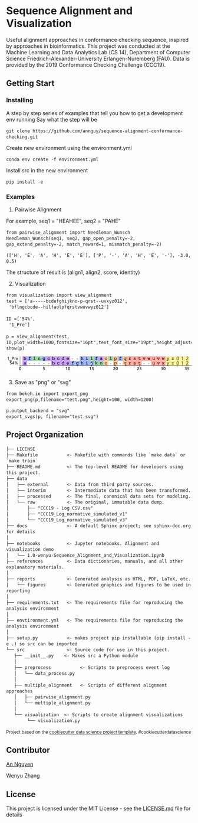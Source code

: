 # Sequence Alignment and Visualization 


Useful alignment approaches in conformance checking sequence, inspired by approaches in bioinformatics.
This project was conducted at the Machine Learning and Data Analytics Lab (CS 14), Department of Computer Science Friedrich-Alexander-University Erlangen-Nuremberg (FAU).
Data is provided by the 2019 Conformance Checking Challenge (CCC19).


## Getting Start 
### Installing
A step by step series of examples that tell you how to get a development env running
Say what the step will be
```
git clone https://github.com/annguy/sequence-alignment-conformance-checking.git
```
Create new environment using the environment.yml 
```
conda env create -f environment.yml
```
Install src in the new environment 
```
pip install -e
```
### Examples
1. Pairwise Alignment

For example, seq1 =  "HEAHEE", seq2 = "PAHE"
```
from pairwise_alignment import Needleman_Wunsch
Needleman_Wunsch(seq1, seq2, gap_open_penalty=-2, gap_extend_penalty=-2, match_reward=1, mismatch_penalty=-2)
```
```
(['H', 'E', 'A', 'H', 'E', 'E'], ['P', '-', 'A', 'H', 'E', '-'], -3.0, 0.5)
```
The structure of result is (align1, align2, score, identity)

2. Visualization
```
from visualization import view_alignment
test = ['a-----bcdefghijkno-p-qrst--uvxyz012',
 'bflngcbcde--hilfaolpfqrstvwuvwyz012']

ID =['54%',
 '1_Pre']
 
p = view_alignment(test, ID,plot_width=1000,fontsize="16pt",text_font_size="19pt",height_adjust=58)
show(p)
```
![Image text](https://github.com/annguy/sequence-alignment-conformance-checking/blob/master/reports/figures/test.png)  

3. Save as "png" or "svg"
```
from bokeh.io import export_png
export_png(p,filename="test.png",height=100, width=1200)
```
```
p.output_backend = "svg"
export_svgs(p, filename="test.svg")
```


## Project Organization


    ├── LICENSE
    ├── Makefile           <- Makefile with commands like `make data` or `make train`
    ├── README.md          <- The top-level README for developers using this project.
    ├── data
    │   ├── external       <- Data from third party sources.
    │   ├── interim        <- Intermediate data that has been transformed.
    │   ├── processed      <- The final, canonical data sets for modeling.
    │   └── raw            <- The original, immutable data dump.
    │       ├── "CCC19 - Log CSV.csv"  
    │       ├── "CCC19_Log_normative_simulated_v1"
    │       └── "CCC19_Log_normative_simulated_v3"
    ├── docs               <- A default Sphinx project; see sphinx-doc.org for details
    │
    ├── notebooks          <- Jupyter notebooks. Alignment and visualization demo
    │   └── 1.0-wenyu-Sequence_Alignment_and_Visualization.ipynb
    ├── references         <- Data dictionaries, manuals, and all other explanatory materials.
    │
    ├── reports            <- Generated analysis as HTML, PDF, LaTeX, etc.
    │   └── figures        <- Generated graphics and figures to be used in reporting
    │
    ├── requirements.txt   <- The requirements file for reproducing the analysis environment
    │
    ├── envtironment.yml   <- The requirements file for reproducing the analysis environment
    │
    ├── setup.py           <- makes project pip installable (pip install -e .) so src can be imported
    └── src                <- Source code for use in this project.
       ├── __init__.py    <- Makes src a Python module
       │
       ├── preprocess           <- Scripts to preprocess event log
       │   └── data_process.py
       │
       ├── multiple_alignment   <- Scripts of different alignment approaches               
       │   ├── pairwise_alignment.py
       │   └── multiple_alignment.py
       │
       └── visualization  <- Scripts to create alignment visualizations
            └── visualization.py


<p><small>Project based on the <a target="_blank" href="https://drivendata.github.io/cookiecutter-data-science/">cookiecutter data science project template</a>. #cookiecutterdatascience</small></p>

## Contributor 
[An Nguyen](https://www.mad.tf.fau.de/person/an-nguyen/)

Wenyu Zhang  


## License

This project is licensed under the MIT License - see the [LICENSE.md](LICENSE.md) file for details



